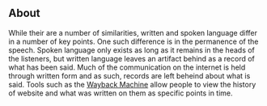 ## About

While their are a number of similarities, written and spoken language differ in a number of key points. One such difference is in the permanence of the speech. Spoken language only exists as long as it remains in the heads of the listeners, but written language leaves an artifact behind as a record of what has been said. Much of the communication on the internet is held through written form and as such, records are left beheind about what is said. Tools such as the [Wayback Machine](http://archive.org/web/) allow people to view the history of website and what was written on them as specific points in time.
